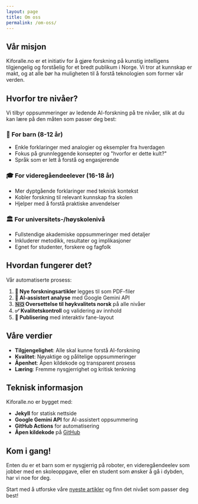 ```yaml
---
layout: page
title: Om oss
permalink: /om-oss/
---
```


## Vår misjon

Kiforalle.no er et initiativ for å gjøre forskning på kunstig intelligens tilgjengelig og forståelig for et bredt publikum i Norge. Vi tror at kunnskap er makt, og at alle bør ha muligheten til å forstå teknologien som former vår verden.

## Hvorfor tre nivåer?

Vi tilbyr oppsummeringer av ledende AI-forskning på tre nivåer, slik at du kan lære på den måten som passer deg best:

### 🧒 For barn (8-12 år)
- Enkle forklaringer med analogier og eksempler fra hverdagen
- Fokus på grunnleggende konsepter og "hvorfor er dette kult?"
- Språk som er lett å forstå og engasjerende

### 🎓 For videregåendeelever (16-18 år)
- Mer dyptgående forklaringer med teknisk kontekst
- Kobler forskning til relevant kunnskap fra skolen
- Hjelper med å forstå praktiske anvendelser

### 🏛️ For universitets-/høyskolenivå
- Fullstendige akademiske oppsummeringer med detaljer
- Inkluderer metodikk, resultater og implikasjoner
- Egnet for studenter, forskere og fagfolk

## Hvordan fungerer det?

Vår automatiserte prosess:

1. **📄 Nye forskningsartikler** legges til som PDF-filer
2. **🤖 AI-assistert analyse** med Google Gemini API
3. **🇳🇴 Oversettelse til høykvalitets norsk** på alle nivåer
4. **✅ Kvalitetskontroll** og validering av innhold
5. **📱 Publisering** med interaktiv fane-layout

## Våre verdier

- **Tilgjengelighet**: Alle skal kunne forstå AI-forskning
- **Kvalitet**: Nøyaktige og pålitelige oppsummeringer
- **Åpenhet**: Åpen kildekode og transparent prosess
- **Læring**: Fremme nysgjerrighet og kritisk tenkning

## Teknisk informasjon

Kiforalle.no er bygget med:
- **Jekyll** for statisk nettside
- **Google Gemini API** for AI-assistert oppsummering
- **GitHub Actions** for automatisering
- **Åpen kildekode** på [GitHub](https://github.com/kiforalle)

## Kom i gang!

Enten du er et barn som er nysgjerrig på roboter, en videregåendeelev som jobber med en skoleoppgave, eller en student som ønsker å gå i dybden, har vi noe for deg.

Start med å utforske våre [nyeste artikler](/) og finn det nivået som passer deg best!
